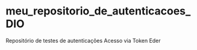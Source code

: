 # meu_repositorio_de_autenticacoes_DIO
Repositório de testes de autenticações
Acesso via Token
Eder
